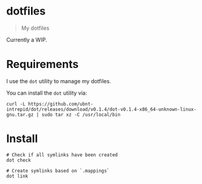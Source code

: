# dotfiles

> My dotfiles

Currently a WIP.

# Requirements

I use the `dot` utility to manage my dotfiles.

You can install the `dot` utility via:

```shell
curl -L https://github.com/ubnt-intrepid/dot/releases/download/v0.1.4/dot-v0.1.4-x86_64-unknown-linux-gnu.tar.gz | sudo tar xz -C /usr/local/bin
```

# Install

```shell
# Check if all symlinks have been created
dot check

# Create symlinks based on `.mappings`
dot link
```
